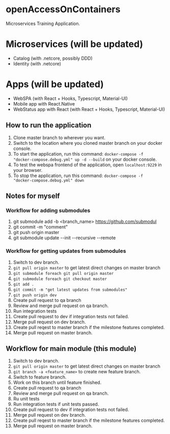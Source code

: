 # openAccessOnContainers
Microservices Training Application.

# Microservices (will be updated)
- Catalog (with .netcore, possibly DDD)
- Identity (with .netcore)

# Apps (will be updated)
- WebSPA (with React + Hooks, Typescript, Material-UI)
- Mobile app with React.Native
- WebStatus app with React (with React + Hooks, Typescript, Material-UI)

## How to run the application

1. Clone master branch to wherever you want.
2. Switch to the location where you cloned master branch on your docker console.
2. To start the application, run this command: <code>docker-compose -f "docker-compose.debug.yml" up -d --build</code> on your docker console.
3. To test the webspa frontend of the application, open <code>localhost:9229</code> in your browser.
4. To stop the application, run this command: <code>docker-compose -f "docker-compose.debug.yml" down</code>

## Notes for myself

### Workflow for adding submodules
1. git submodule add -b <branch_name> <https://github.com/submodul>
2. git commit -m "comment"
3. git push origin master
4. git submodule update --init --recursive --remote

### Workflow for getting updates from submodules
1. Switch to dev branch.
2. <code>git pull origin master</code> to get latest direct changes on master branch
3. <code>git submodule foreach git pull origin master</code>
4. <code>git submodule foreach git checkout master</code>
5. <code>git add .</code>
6. <code>git commit -m "get latest updates from submodules"</code>
7. <code>git push origin dev</code>
8. Create pull request to qa branch
9. Review and merge pull request on qa branch.
10. Run integration tests
11. Create pull request to dev if integration tests not failed.
12. Merge pull request on dev branch.
13. Create pull reqest to master branch if the milestone features completed.
14. Merge pull request on master branch.

## Workflow for main module (this module) 
1. Switch to dev branch.
2. <code>git pull origin master</code> to get latest direct changes on master branch
3. <code>git branch -a <feature_name></code> to create new feature branch.
4. Switch to feature branch.
5. Work on this branch until feature finished.
6. Create pull request to qa branch
7. Review and merge pull request on qa branch.
8. Ru unit tests
5. Run integration tests if unit tests passed.
6. Create pull request to dev if integration tests not failed.
7. Merge pull request on dev branch.
8. Create pull reqest to master branch if the milestone features completed.
9. Merge pull request on master branch.